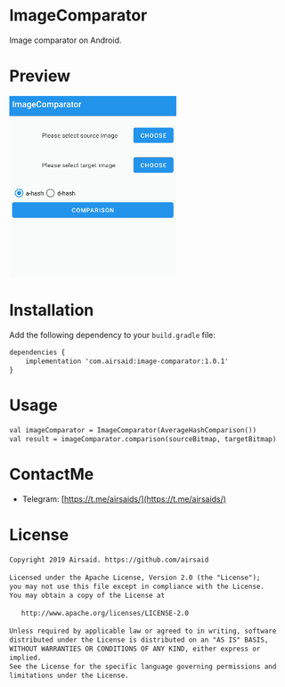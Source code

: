 # ImageComparator
Image comparator on Android.

# Preview
![image](https://github.com/Airsaid/ImageComparator/blob/master/previews/preview.gif)

# Installation
Add the following dependency to your ```build.gradle``` file:
```
dependencies {
    implementation 'com.airsaid:image-comparator:1.0.1'
}
```

# Usage
```
val imageComparator = ImageComparator(AverageHashComparison())
val result = imageComparator.comparison(sourceBitmap, targetBitmap)
```

# ContactMe
- Telegram: [https://t.me/airsaids/](https://t.me/airsaids/)

# License
```
Copyright 2019 Airsaid. https://github.com/airsaid

Licensed under the Apache License, Version 2.0 (the "License");
you may not use this file except in compliance with the License.
You may obtain a copy of the License at

   http://www.apache.org/licenses/LICENSE-2.0

Unless required by applicable law or agreed to in writing, software
distributed under the License is distributed on an "AS IS" BASIS,
WITHOUT WARRANTIES OR CONDITIONS OF ANY KIND, either express or implied.
See the License for the specific language governing permissions and
limitations under the License.
```